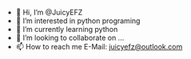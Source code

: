 - 👋 Hi, I’m @JuicyEFZ
- 👀 I’m interested in python programing
- 🌱 I’m currently learning python
- 💞️ I’m looking to collaborate on ...
- 📫 How to reach me E-Mail:  juicyefz@outlook.com

<!---
JuicyEFZ/JuicyEFZ is a ✨ special ✨ repository because its `README.md` (this file) appears on your GitHub profile.
You can click the Preview link to take a look at your changes.
--->
